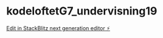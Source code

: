 # kodeloftetG7_undervisning19

[Edit in StackBlitz next generation editor ⚡️](https://stackblitz.com/~/github.com/JulieKodehode/kodeloftetG7_undervisning19)